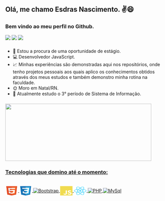 ## Olá, me chamo Esdras Nascimento. :v::smile:
### Bem vindo ao meu perfil no Github.

<div> 
  <a href = "mailto:esdrashernannym@gmail.com"><img src="https://img.shields.io/badge/Gmail-D14836?style=for-the-badge&logo=gmail&logoColor=white" target="_blank"></a>
  <a href="https://www.linkedin.com/in/esdras-hernanny/" target="_blank"><img src="https://img.shields.io/badge/-LinkedIn-%230077B5?style=for-the-badge&logo=linkedin&logoColor=white" target="_blank"></a>
  <a href="https://api.whatsapp.com/send?phone=5584981502979&text=Ol%C3%A1%2C%20me%20mande%20uma%20menssagem%2C%20podemos%20construir%20muita%20coisa%20juntos!" target="_blank"><img src="https://img.shields.io/badge/WhatsApp-25D366?style=for-the-badge&logo=whatsapp&logoColor=white" target="_blank"></a>
</div>

###
###



- 🔭 Estou a procura de uma oportunidade de estágio.
- :computer: Desenvolvedor JavaScript.
- :chart_with_upwards_trend: Minhas experiências são demonstradas aqui nos repositórios, onde tenho projetos pessoais aos quais aplico os conhecimentos obtidos através dos meus estudos e também demonstro minha rotina na faculdade.
- :sun_with_face: Moro em Natal/RN.
- :blue_book: Atualmente estudo o 3° período de Sistema de Informação.

###
###
<div>
  <a href="https://github.com/Esdras-Hernanny">
  <img height="180em" width="460em" src="https://github-readme-stats.vercel.app/api/top-langs/?username=Esdras-Hernanny&layout=compact&langs_count12&theme=chartreuse-dark"/>
</div>
  
### Tecnologias que domino até o momento:
<div style="display: inline_block"><br>
  <img align="center" alt="HTML" height="30" width="40" src="https://raw.githubusercontent.com/devicons/devicon/master/icons/html5/html5-original.svg">
  <img align="center" alt="CSS" height="30" width="40" src="https://raw.githubusercontent.com/devicons/devicon/master/icons/css3/css3-original.svg">
  <img align="center" alt="Bootstrap" height="30" width="40" src="https://cdn.jsdelivr.net/gh/devicons/devicon/icons/bootstrap/bootstrap-original.svg">
  <img align="center" alt="Js" height="30" width="40" src="https://raw.githubusercontent.com/devicons/devicon/master/icons/javascript/javascript-plain.svg">
  <img align="center" alt="React" height="30" width="40" src="https://raw.githubusercontent.com/devicons/devicon/master/icons/react/react-original.svg">
  <img align="center" alt="PHP" height="30" width="40" src="https://cdn.jsdelivr.net/gh/devicons/devicon/icons/php/php-original.svg">
  <img align="center" alt="MySql" height="30" width="40" src="https://cdn.jsdelivr.net/gh/devicons/devicon/icons/mysql/mysql-original-wordmark.svg">
</div>

##
 


